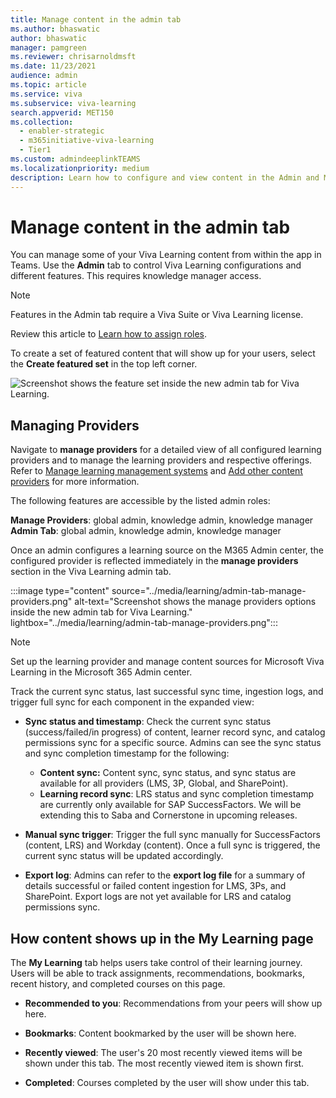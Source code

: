 ```yaml
---
title: Manage content in the admin tab
ms.author: bhaswatic
author: bhaswatic
manager: pamgreen
ms.reviewer: chrisarnoldmsft
ms.date: 11/23/2021
audience: admin
ms.topic: article
ms.service: viva
ms.subservice: viva-learning
search.appverid: MET150
ms.collection:
  - enabler-strategic
  - m365initiative-viva-learning
  - Tier1
ms.custom: admindeeplinkTEAMS
ms.localizationpriority: medium
description: Learn how to configure and view content in the Admin and My Learning tabs in Viva Learning.
---
```


# Manage content in the admin tab

You can manage some of your Viva Learning content from within the app in Teams. Use the **Admin** tab to control Viva Learning configurations and different features. This requires knowledge manager access.  

> [!NOTE]
> Features in the Admin tab require a Viva Suite or Viva Learning license.

Review this article to [Learn how to assign roles](/exchange/permissions/role-group-members).

To create a set of featured content that will show up for your users, select the **Create featured set** in the top left corner.

![Screenshot shows the feature set inside the new admin tab for Viva Learning.](../media/learning/new-admin-tab.png)

## Managing Providers

Navigate to **manage providers** for a detailed view of all configured learning providers and to manage the learning providers and respective offerings. Refer to [Manage learning management systems](../learning/configure-lms.md) and [Add other content providers](../learning/configure-other-content-sources.md) for more information.

The following features are accessible by the listed admin roles: 

**Manage Providers**: global admin, knowledge admin, knowledge manager
**Admin Tab**: global admin, knowledge admin, knowledge manager 

Once an admin configures a learning source on the M365 Admin center, the configured provider is reflected immediately in the **manage providers** section in the Viva Learning admin tab. 


:::image type="content" source="../media/learning/admin-tab-manage-providers.png" alt-text="Screenshot shows the manage providers options inside the new admin tab for Viva Learning." lightbox="../media/learning/admin-tab-manage-providers.png":::

>[!NOTE]
> Set up the learning provider and manage content sources for Microsoft Viva Learning in the Microsoft 365 Admin center.


Track the current sync status, last successful sync time, ingestion logs, and trigger full sync for each component in the expanded view:

- **Sync status and timestamp**: Check the current sync status (success/failed/in progress) of content, learner record sync, and catalog permissions sync for a specific source. Admins can see the sync status and sync completion timestamp for the following:
    - **Content sync:** Content sync, sync status, and sync status are available for all providers (LMS, 3P, Global, and SharePoint).
    - **Learning record sync**: LRS status and sync completion timestamp are currently only available for SAP SuccessFactors. We will be extending this to Saba and Cornerstone in upcoming releases.

- **Manual sync trigger**: Trigger the full sync manually for SuccessFactors (content, LRS) and Workday (content). Once a full sync is triggered, the current sync status will be updated accordingly.

- **Export log**: Admins can refer to the **export log file** for a summary of details successful or failed content ingestion for LMS, 3Ps, and SharePoint. Export logs are not yet available for LRS and catalog permissions sync.

## How content shows up in the My Learning page

The **My Learning** tab helps users take control of their learning journey. Users will be able to track assignments, recommendations, bookmarks, recent history, and completed courses on this page.

- **Recommended to you**: Recommendations from your peers will show up here.

- **Bookmarks**: Content bookmarked by the user will be shown here.

- **Recently viewed**: The user's 20 most recently viewed items will be shown under this tab. The most recently viewed item is shown first.

- **Completed**: Courses completed by the user will show under this tab.
